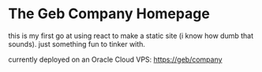 # The Geb Company Homepage

this is my first go at using react to make a static site (i know how dumb that sounds). just something fun to tinker with.

currently deployed on an Oracle Cloud VPS: [https://geb/company](https://geb/company)
